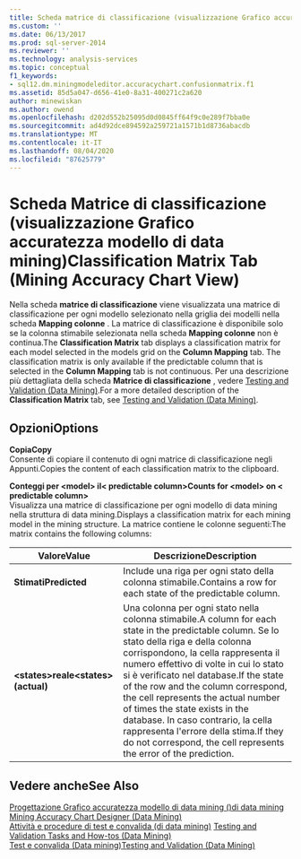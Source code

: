 ```yaml
---
title: Scheda matrice di classificazione (visualizzazione Grafico accuratezza modello di data mining) | Microsoft Docs
ms.custom: ''
ms.date: 06/13/2017
ms.prod: sql-server-2014
ms.reviewer: ''
ms.technology: analysis-services
ms.topic: conceptual
f1_keywords:
- sql12.dm.miningmodeleditor.accuracychart.confusionmatrix.f1
ms.assetid: 85d5a047-d656-41e0-8a31-400271c2a620
author: minewiskan
ms.author: owend
ms.openlocfilehash: d202d552b25095d0d0845ff64f9c0e289f7bba0e
ms.sourcegitcommit: ad4d92dce894592a259721a1571b1d8736abacdb
ms.translationtype: MT
ms.contentlocale: it-IT
ms.lasthandoff: 08/04/2020
ms.locfileid: "87625779"
---
```

# <a name="classification-matrix-tab-mining-accuracy-chart-view"></a><span data-ttu-id="5ac73-102">Scheda Matrice di classificazione (visualizzazione Grafico accuratezza modello di data mining)</span><span class="sxs-lookup"><span data-stu-id="5ac73-102">Classification Matrix Tab (Mining Accuracy Chart View)</span></span>
  <span data-ttu-id="5ac73-103">Nella scheda **matrice di classificazione** viene visualizzata una matrice di classificazione per ogni modello selezionato nella griglia dei modelli nella scheda **Mapping colonne** . La matrice di classificazione è disponibile solo se la colonna stimabile selezionata nella scheda **Mapping colonne** non è continua.</span><span class="sxs-lookup"><span data-stu-id="5ac73-103">The **Classification Matrix** tab displays a classification matrix for each model selected in the models grid on the **Column Mapping** tab. The classification matrix is only available if the predictable column that is selected in the **Column Mapping** tab is not continuous.</span></span> <span data-ttu-id="5ac73-104">Per una descrizione più dettagliata della scheda **Matrice di classificazione** , vedere [Testing and Validation &#40;Data Mining&#41;](data-mining/testing-and-validation-data-mining.md).</span><span class="sxs-lookup"><span data-stu-id="5ac73-104">For a more detailed description of the **Classification Matrix** tab, see [Testing and Validation &#40;Data Mining&#41;](data-mining/testing-and-validation-data-mining.md).</span></span>  
  
## <a name="options"></a><span data-ttu-id="5ac73-105">Opzioni</span><span class="sxs-lookup"><span data-stu-id="5ac73-105">Options</span></span>  
 <span data-ttu-id="5ac73-106">**Copia**</span><span class="sxs-lookup"><span data-stu-id="5ac73-106">**Copy**</span></span>  
 <span data-ttu-id="5ac73-107">Consente di copiare il contenuto di ogni matrice di classificazione negli Appunti.</span><span class="sxs-lookup"><span data-stu-id="5ac73-107">Copies the content of each classification matrix to the clipboard.</span></span>  
  
 <span data-ttu-id="5ac73-108">**Conteggi per \<model> il\< predictable column>**</span><span class="sxs-lookup"><span data-stu-id="5ac73-108">**Counts for \<model> on \< predictable column>**</span></span>  
 <span data-ttu-id="5ac73-109">Visualizza una matrice di classificazione per ogni modello di data mining nella struttura di data mining.</span><span class="sxs-lookup"><span data-stu-id="5ac73-109">Displays a classification matrix for each mining model in the mining structure.</span></span> <span data-ttu-id="5ac73-110">La matrice contiene le colonne seguenti:</span><span class="sxs-lookup"><span data-stu-id="5ac73-110">The matrix contains the following columns:</span></span>  
  
|<span data-ttu-id="5ac73-111">Valore</span><span class="sxs-lookup"><span data-stu-id="5ac73-111">Value</span></span>|<span data-ttu-id="5ac73-112">Descrizione</span><span class="sxs-lookup"><span data-stu-id="5ac73-112">Description</span></span>|  
|-----------|-----------------|  
|<span data-ttu-id="5ac73-113">**Stimati**</span><span class="sxs-lookup"><span data-stu-id="5ac73-113">**Predicted**</span></span>|<span data-ttu-id="5ac73-114">Include una riga per ogni stato della colonna stimabile.</span><span class="sxs-lookup"><span data-stu-id="5ac73-114">Contains a row for each state of the predictable column.</span></span>|  
|<span data-ttu-id="5ac73-115">**\<states>reale**</span><span class="sxs-lookup"><span data-stu-id="5ac73-115">**\<states> (actual)**</span></span>|<span data-ttu-id="5ac73-116">Una colonna per ogni stato nella colonna stimabile.</span><span class="sxs-lookup"><span data-stu-id="5ac73-116">A column for each state in the predictable column.</span></span> <span data-ttu-id="5ac73-117">Se lo stato della riga e della colonna corrispondono, la cella rappresenta il numero effettivo di volte in cui lo stato si è verificato nel database.</span><span class="sxs-lookup"><span data-stu-id="5ac73-117">If the state of the row and the column correspond, the cell represents the actual number of times the state exists in the database.</span></span> <span data-ttu-id="5ac73-118">In caso contrario, la cella rappresenta l'errore della stima.</span><span class="sxs-lookup"><span data-stu-id="5ac73-118">If they do not correspond, the cell represents the error of the prediction.</span></span>|  
  
## <a name="see-also"></a><span data-ttu-id="5ac73-119">Vedere anche</span><span class="sxs-lookup"><span data-stu-id="5ac73-119">See Also</span></span>  
 <span data-ttu-id="5ac73-120">[Progettazione Grafico accuratezza modello di data mining &#40;&#41;di data mining](mining-accuracy-chart-designer-data-mining.md) </span><span class="sxs-lookup"><span data-stu-id="5ac73-120">[Mining Accuracy Chart Designer &#40;Data Mining&#41;](mining-accuracy-chart-designer-data-mining.md) </span></span>  
 <span data-ttu-id="5ac73-121">[Attività e procedure di test e convalida &#40;di data mining&#41;](data-mining/testing-and-validation-tasks-and-how-tos-data-mining.md) </span><span class="sxs-lookup"><span data-stu-id="5ac73-121">[Testing and Validation Tasks and How-tos &#40;Data Mining&#41;](data-mining/testing-and-validation-tasks-and-how-tos-data-mining.md) </span></span>  
 [<span data-ttu-id="5ac73-122">Test e convalida &#40;Data mining&#41;</span><span class="sxs-lookup"><span data-stu-id="5ac73-122">Testing and Validation &#40;Data Mining&#41;</span></span>](data-mining/testing-and-validation-data-mining.md)  
  
  
